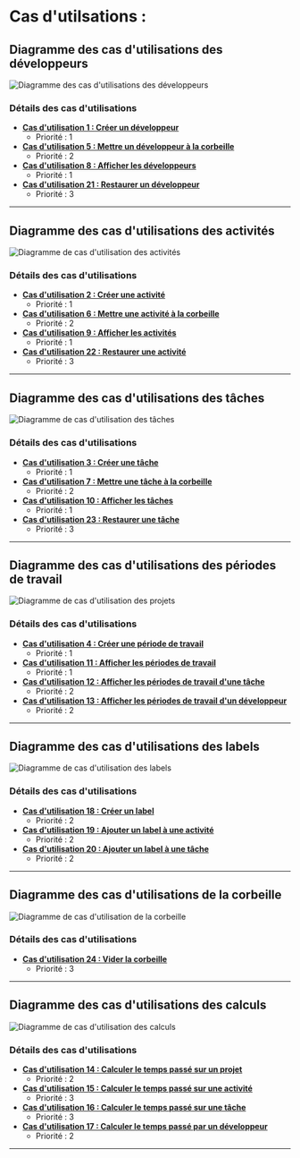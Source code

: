# Cas d'utilsations :

## Diagramme des cas d'utilisations des développeurs

<div hidden>

```plantuml
@startuml UseCase1
title Diagramme des cas d'utilisations des développeurs

left to right direction
skinparam style strictuml
skinparam backgroundColor #EEEBDC

actor Utilisateur #Orange;line:Orange;line.bold

package "Gestion des développeurs" {
    usecase "== Créer un développeur" as UC1 #PaleGreen;line:Green;line.bold
    usecase "== Mettre un développeur à la corbeille" as UC5 #PaleGreen;line:Green;line.bold
    usecase "== Afficher les développeurs" as UC8 #PaleGreen;line:Green;line.bold
    usecase "== Restaurer un développeur" as UC21 #PaleGreen;line:Green;line.bold
}

Utilisateur -- UC1
Utilisateur -- UC5
Utilisateur -- UC8
Utilisateur -- UC21

@enduml
```

</div>

![Diagramme des cas d'utilisations des développeurs](./Diagrammes/UC/UseCase1.png)

### Détails des cas d'utilisations

- **[Cas d'utilisation 1 : Créer un développeur](<./UCs/UC (1).md>)**
  - Priorité : 1
- **[Cas d'utilisation 5 : Mettre un développeur à la corbeille](<./UCs/UC (5).md>)**
  - Priorité : 2
- **[Cas d'utilisation 8 : Afficher les développeurs](<./UCs/UC (8).md>)**
  - Priorité : 1
- **[Cas d'utilisation 21 : Restaurer un développeur](<./UCs/UC (21).md>)**
  - Priorité : 3

---

## Diagramme des cas d'utilisations des activités

<div hidden>

```plantuml
@startuml UseCase2
title Diagramme de cas d'utilisation des activités

left to right direction
skinparam style strictuml
skinparam backgroundColor #EEEBDC

actor Utilisateur #Orange;line:Orange;line.bold


package "Gestion des activités" {
  usecase "== Créer une activité" as UC2 #PaleGreen;line:Green;line.bold
    usecase "== Mettre une activité à la corbeille" as UC6 #PaleGreen;line:Green;line.bold
    usecase "== Afficher les activités" as UC9 #PaleGreen;line:Green;line.bold
    usecase "== Restaurer une activité" as UC22 #PaleGreen;line:Green;line.bold
}

Utilisateur -- UC2
Utilisateur -- UC6
Utilisateur -- UC9
Utilisateur -- UC22

@enduml
```

</div>

![Diagramme de cas d'utilisation des activités](./Diagrammes/UC/UseCase2.png)

### Détails des cas d'utilisations

- **[Cas d'utilisation 2 : Créer une activité](<./UCs/UC (2).md>)**
  - Priorité : 1
- **[Cas d'utilisation 6 : Mettre une activité à la corbeille](<./UCs/UC (6).md>)**
  - Priorité : 2
- **[Cas d'utilisation 9 : Afficher les activités](<./UCs/UC (9).md>)**
  - Priorité : 1
- **[Cas d'utilisation 22 : Restaurer une activité](<./UCs/UC (22).md>)**
  - Priorité : 3

---

## Diagramme des cas d'utilisations des tâches

<div hidden>

```plantuml
@startuml UseCase3
title Diagramme de cas d'utilisation des tâches

left to right direction
skinparam style strictuml
skinparam backgroundColor #EEEBDC

actor Utilisateur #Orange;line:Orange;line.bold

package "Gestion des tâches" {
    usecase "== Créer une tâche" as UC3 #PaleGreen;line:Green;line.bold
    usecase "== Mettre une tâche à la corbeille" as UC7 #PaleGreen;line:Green;line.bold
    usecase "== Afficher les tâches" as UC10 #PaleGreen;line:Green;line.bold
    usecase "== Restaurer une tâche" as UC23 #PaleGreen;line:Green;line.bold
}

Utilisateur -- UC3
Utilisateur -- UC7
Utilisateur -- UC10
Utilisateur -- UC23

@enduml
```

</div>

![Diagramme de cas d'utilisation des tâches](./Diagrammes/UC/UseCase3.png)

### Détails des cas d'utilisations

- **[Cas d'utilisation 3 : Créer une tâche](<./UCs/UC (3).md>)**
  - Priorité : 1
- **[Cas d'utilisation 7 : Mettre une tâche à la corbeille](<./UCs/UC (7).md>)**
  - Priorité : 2
- **[Cas d'utilisation 10 : Afficher les tâches](<./UCs/UC (10).md>)**
  - Priorité : 1
- **[Cas d'utilisation 23 : Restaurer une tâche](<./UCs/UC (23).md>)**
  - Priorité : 3

---

## Diagramme des cas d'utilisations des périodes de travail

<div hidden>

```plantuml
@startuml UseCase4
title Diagramme de cas d'utilisation des périodes de travail

left to right direction
skinparam style strictuml
skinparam backgroundColor #EEEBDC

actor Utilisateur #Orange;line:Orange;line.bold

package "Gestion des périodes de travail" {
    usecase "== Créer une période de travail" as UC4 #PaleGreen;line:Green;line.bold
    usecase "== Afficher les périodes de travail" as UC11 #PaleGreen;line:Green;line.bold
    usecase "== Afficher les périodes de travail d'une tâche" as UC12 #PaleGreen;line:Green;line.bold
    usecase "== Afficher les périodes de travail d'un développeur" as UC13 #PaleGreen;line:Green;line.bold
}


Utilisateur -- UC4
Utilisateur -- UC11
Utilisateur -- UC12
Utilisateur -- UC13

@enduml
```

</div>

![Diagramme de cas d'utilisation des projets](./Diagrammes/UC/UseCase4.png)

### Détails des cas d'utilisations

- **[Cas d'utilisation 4 : Créer une période de travail](<./UCs/UC (4).md>)**
  - Priorité : 1
- **[Cas d'utilisation 11 : Afficher les périodes de travail](<./UCs/UC (11).md>)**
  - Priorité : 1
- **[Cas d'utilisation 12 : Afficher les périodes de travail d'une tâche](<./UCs/UC (12).md>)**
  - Priorité : 2
- **[Cas d'utilisation 13 : Afficher les périodes de travail d'un développeur](<./UCs/UC (13).md>)**
  - Priorité : 2

---

## Diagramme des cas d'utilisations des labels

<div hidden>

```plantuml
@startuml UseCase5
title Diagramme de cas d'utilisation des labels

left to right direction
skinparam style strictuml
skinparam backgroundColor #EEEBDC

actor Utilisateur #Orange;line:Orange;line.bold

package "Gestion des labels" {
    usecase "== Créer un label" as UC18 #PaleGreen;line:Green;line.bold
    usecase "== Ajouter un label à une activité" as UC19 #PaleGreen;line:Green;line.bold
    usecase "== Ajouter un label à une tâche" as UC20 #PaleGreen;line:Green;line.bold
}

Utilisateur -- UC18
Utilisateur -- UC19
Utilisateur -- UC20

@enduml
```

</div>

![Diagramme de cas d'utilisation des labels](./Diagrammes/UC/UseCase5.png)

### Détails des cas d'utilisations

- **[Cas d'utilisation 18 : Créer un label](<./UCs/UC (18).md>)**
  - Priorité : 2
- **[Cas d'utilisation 19 : Ajouter un label à une activité](<./UCs/UC (19).md>)**
  - Priorité : 2
- **[Cas d'utilisation 20 : Ajouter un label à une tâche](<./UCs/UC (20).md>)**
  - Priorité : 2

---

## Diagramme des cas d'utilisations de la corbeille

<div hidden>

```plantuml
@startuml UseCase6
title Diagramme de cas d'utilisation de la corbeille

left to right direction
skinparam style strictuml
skinparam backgroundColor #EEEBDC

actor Utilisateur #Orange;line:Orange;line.bold

package "Gestion de la corbeille" {
    usecase "== Vider la corbeille" as UC24 #PaleGreen;line:Green;line.bold
}

Utilisateur -- UC24

@enduml
```

</div>

![Diagramme de cas d'utilisation de la corbeille](./Diagrammes/UC/UseCase6.png)

### Détails des cas d'utilisations

- **[Cas d'utilisation 24 : Vider la corbeille](<./UCs/UC (24).md>)**
  - Priorité : 3

---

## Diagramme des cas d'utilisations des calculs

<div hidden>

```plantuml
@startuml UseCase7
title Diagramme de cas d'utilisation des calculs

left to right direction
skinparam style strictuml
skinparam backgroundColor #EEEBDC

actor Utilisateur #Orange;line:Orange;line.bold

package "Calculs" {
    usecase "== Calculer le temps passé sur un projet" as UC14 #PaleGreen;line:Green;line.bold
    usecase "== Calculer le temps passé sur une activité" as UC15 #PaleGreen;line:Green;line.bold
    usecase "== Calculer le temps passé sur une tâche" as UC16 #PaleGreen;line:Green;line.bold
    usecase "== Calculer le temps passé par un développeur" as UC17 #PaleGreen;line:Green;line.bold
}


Utilisateur -- UC14
Utilisateur -- UC15
Utilisateur -- UC16
Utilisateur -- UC17

@enduml
```

</div>

![Diagramme de cas d'utilisation des calculs](./Diagrammes/UC/UseCase7.png)

### Détails des cas d'utilisations

- **[Cas d'utilisation 14 : Calculer le temps passé sur un projet](<./UCs/UC (14).md>)**
  - Priorité : 2
- **[Cas d'utilisation 15 : Calculer le temps passé sur une activité](<./UCs/UC (15).md>)**
  - Priorité : 3
- **[Cas d'utilisation 16 : Calculer le temps passé sur une tâche](<./UCs/UC (16).md>)**
  - Priorité : 3
- **[Cas d'utilisation 17 : Calculer le temps passé par un développeur](<./UCs/UC (17).md>)**
  - Priorité : 2

---
